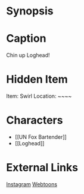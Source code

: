 # Synopsis


# Caption
Chin up Loghead!

# Hidden Item
Item: Swirl
Location: ~~~~

# Characters
* [[UN Fox Bartender]]
* [[Loghead]]

# External Links
[Instagram](https://www.instagram.com/p/B8kA1CDHtYA/)
[Webtoons](https://www.webtoons.com/en/challenge/twistwood-tales/31-loghead-has-a-drink/viewer?title_no=344740&episode_no=34)